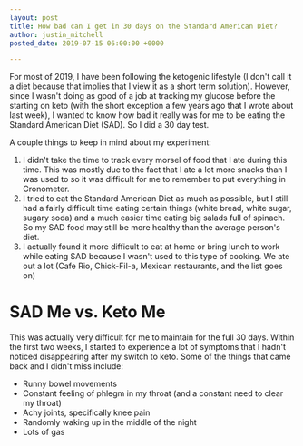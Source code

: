 ```yaml
---
layout: post
title: How bad can I get in 30 days on the Standard American Diet?
author: justin_mitchell
posted_date: 2019-07-15 06:00:00 +0000

---
```


For most of 2019, I have been following the ketogenic lifestyle (I don't call it a diet because that implies that I view it as a short term solution). However, since I wasn't doing as good of a job at tracking my glucose before the starting on keto (with the short exception a few years ago that I wrote about last week), I wanted to know how bad it really was for me to be eating the Standard American Diet (SAD). So I did a 30 day test. 

A couple things to keep in mind about my experiment:
1. I didn't take the time to track every morsel of food that I ate during this time. This was mostly due to the fact that I ate a lot more snacks than I was used to so it was difficult for me to remember to put everything in Cronometer. 
2. I tried to eat the Standard American Diet as much as possible, but I still had a fairly difficult time eating certain things (white bread, white sugar, sugary soda) and a much easier time eating big salads full of spinach. So my SAD food may still be more healthy than the average person's diet. 
3. I actually found it more difficult to eat at home or bring lunch to work while eating SAD because I wasn't used to this type of cooking. We ate out a lot (Cafe Rio, Chick-Fil-a, Mexican restaurants, and the list goes on)

# SAD Me vs. Keto Me

This was actually very difficult for me to maintain for the full 30 days. Within the first two weeks, I started to experience a lot of symptoms that I hadn't noticed disappearing after my switch to keto. Some of the things that came back and I didn't miss include:

* Runny bowel movements
* Constant feeling of phlegm in my throat (and a constant need to clear my throat)
* Achy joints, specifically knee pain
* Randomly waking up in the middle of the night
* Lots of gas


